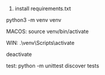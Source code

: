 1. install requirements.txt


python3 -m venv venv

MACOS:
source venv/bin/activate

WIN:
.\venv\Scripts\activate


deactivate

test:
python -m unittest discover tests
